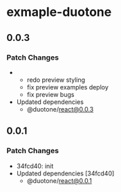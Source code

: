 # exmaple-duotone

## 0.0.3

### Patch Changes

- - redo preview styling
  - fix preview examples deploy
  - fix preview bugs
- Updated dependencies
  - @duotone/react@0.0.3

## 0.0.1

### Patch Changes

- 34fcd40: init
- Updated dependencies [34fcd40]
  - @duotone/react@0.0.1
